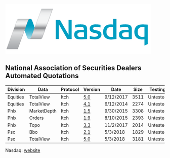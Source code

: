 ![Nasdaq](https://github.com/Open-Markets-Initiative/Directory/blob/master/Logos/Nasdaq.png)


## National Association of Securities Dealers Automated Quotations

|Division | Data | Protocol | Version | Date | Size | Testing | Specification|
|--- | --- | --- | --- | --- | --- | --- | ---|
|Equities | TotalView | Itch | [5.0](https://github.com/Open-Markets-Initiative/wireshark-lua/blob/master/Nasdaq/Nasdaq.Equities.TotalView.Itch.v5.0.Script.Dissector.lua "National Association of Securities Dealers Automated Quotations 5.0 Script Dissector") | 9/12/2017 | 3511 | Untested | [url](http://www.nasdaqtrader.com/Trader.aspx?id=dpspecs "Protocol specification") - [pdf](https://github.com/Open-Markets-Initiative/Directory/blob/master/Specifications/Nasdaq/Nasdaq.Equities.TotalView.Itch.v5.0.pdf "Specification manual")|
|Equities | TotalView | Itch | [4.1](https://github.com/Open-Markets-Initiative/wireshark-lua/blob/master/Nasdaq/Nasdaq.Equities.TotalView.Itch.v4.1.Script.Dissector.lua "National Association of Securities Dealers Automated Quotations 4.1 Script Dissector") | 6/12/2014 | 2274 | Untested | [url](http://www.nasdaqtrader.com/Trader.aspx?id=dpspecs "Protocol specification") - [pdf](https://github.com/Open-Markets-Initiative/Directory/blob/master/Specifications/Nasdaq/Nasdaq.Equities.TotalView.Itch.v4.1.pdf "Specification manual")|
|Phlx | MarketDepth | Itch | [1.5](https://github.com/Open-Markets-Initiative/wireshark-lua/blob/master/Nasdaq/Nasdaq.Phlx.MarketDepth.Itch.v1.5.Script.Dissector.lua "National Association of Securities Dealers Automated Quotations 1.5 Script Dissector") | 9/30/2015 | 3308 | Untested | [url](http://www.phlx.com/Trader.aspx?id=DPSpecs#options_x "Protocol specification") - [pdf](https://github.com/Open-Markets-Initiative/Directory/blob/master/Specifications/Nasdaq/Nasdaq.Phlx.MarketDepth.Itch.v1.5.pdf "Specification manual")|
|Phlx | Orders | Itch | [1.9](https://github.com/Open-Markets-Initiative/wireshark-lua/blob/master/Nasdaq/Nasdaq.Phlx.Orders.Itch.v1.9.Script.Dissector.lua "National Association of Securities Dealers Automated Quotations 1.9 Script Dissector") | 8/10/2015 | 2393 | Untested | [url](http://www.phlx.com/Trader.aspx?id=DPSpecs#options_x "Protocol specification") - [pdf](https://github.com/Open-Markets-Initiative/Directory/blob/master/Specifications/Nasdaq/Nasdaq.Phlx.Orders.Itch.v1.9.pdf "Specification manual")|
|Phlx | Topo | Itch | [3.3](https://github.com/Open-Markets-Initiative/wireshark-lua/blob/master/Nasdaq/Nasdaq.Phlx.Topo.Itch.v3.3.Script.Dissector.lua "National Association of Securities Dealers Automated Quotations 3.3 Script Dissector") | 11/2/2017 | 2014 | Untested | [url](http://www.phlx.com/Trader.aspx?id=DPSpecs_USDerivatives#topo "Protocol specification") - [pdf](https://github.com/Open-Markets-Initiative/Directory/blob/master/Specifications/Nasdaq/Nasdaq.Phlx.Topo.Itch.v3.3.pdf "Specification manual")|
|Psx | Bbo | Itch | [2.1](https://github.com/Open-Markets-Initiative/wireshark-lua/blob/master/Nasdaq/Nasdaq.Psx.Bbo.Itch.v2.1.Script.Dissector.lua "National Association of Securities Dealers Automated Quotations 2.1 Script Dissector") | 5/3/2018 | 1829 | Untested | [url](http://nasdaqtrader.com/content/technicalsupport/specifications/dataproducts/PSXbboSpecification2.1.pdf "Protocol specification") - [pdf](https://github.com/Open-Markets-Initiative/Directory/blob/master/Specifications/Nasdaq/Nasdaq.Psx.Bbo.Itch.v2.1.pdf "Specification manual")|
|Psx | TotalView | Itch | [5.0](https://github.com/Open-Markets-Initiative/wireshark-lua/blob/master/Nasdaq/Nasdaq.Psx.TotalView.Itch.v5.0.Script.Dissector.lua "National Association of Securities Dealers Automated Quotations 5.0 Script Dissector") | 5/3/2018 | 3181 | Untested | [url](http://www.nasdaqtrader.com/content/technicalsupport/specifications/dataproducts/PSXTVITCHSpecification.pdf "Protocol specification") - [pdf](https://github.com/Open-Markets-Initiative/Directory/blob/master/Specifications/Nasdaq/Nasdaq.Psx.TotalView.Itch.v5.0.pdf "Specification manual")|


Nasdaq: [website](https://www.nasdaq.com "Go to National Association of Securities Dealers Automated Quotations")

